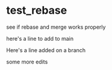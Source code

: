 # test_rebase
see if rebase and merge works properly


here's a line to add to main

Here's a line added on a branch

some more edits
